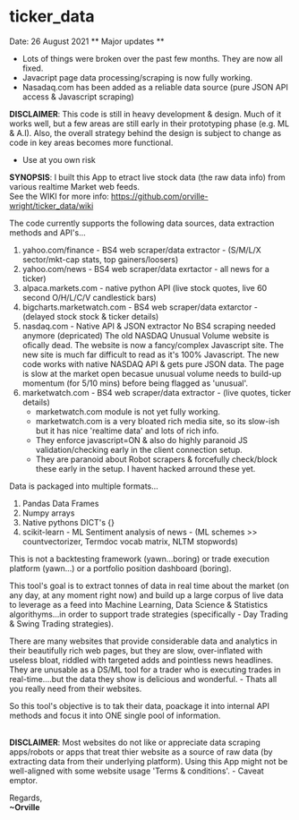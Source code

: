 # ticker_data

Date: 26 August 2021
** Major updates **
- Lots of things were broken over the past few months. They are now all fixed.
- Javacript page data processing/scraping is now fully working.
- Nasadaq.com has been added as a reliable data source (pure JSON API access & Javascript scraping)


**DISCLAIMER**: This code is still in heavy development & design. Much of it works well, but a few areas are still early in their prototyping phase (e.g. ML & A.I). Also, the overall strategy behind the design is subject to change as code in key areas becomes more functional.
- Use at you own risk

**SYNOPSIS**: I built this App to etract live stock data (the raw data info) from various realtime Market web feeds.<br>
See the WIKI for more info: https://github.com/orville-wright/ticker_data/wiki

The code currently supports the following data sources, data extraction methods and API's...
  1. yahoo.com/finance  - BS4 web scraper/data extractor - (S/M/L/X sector/mkt-cap stats, top gainers/loosers)
  2. yahoo.com/news - BS4 web scraper/data exrtactor - all news for a ticker)
  3. alpaca.markets.com - native python API (live stock quotes, live 60 second O/H/L/C/V candlestick bars)
  4. bigcharts.marketwatch.com  - BS4 web scraper/data extarctor - (delayed stock stock & ticker details)
  5. nasdaq.com - Native API & JSON extractor
     No BS4 scraping needed anymore (depricated)
     The old NASDAQ Unusual Volume website is ofically dead. The website is now a fancy/complex Javascript site.
     The new site is much far difficult to read as it's 100% Javascript. The new code works with native NASDAQ API & gets pure JSON data.
     The page is slow at the market open becasue unusual volume needs to build-up momentum (for 5/10 mins) before being flagged as 'unusual'.
  6. marketwatch.com - BS4 web scraper/data extractor - (live quotes, ticker details)
     * marketwatch.com module is not yet fully working.
     * marketwatch.com is a very bloated rich media site, so its slow-ish but it has nice 'realtime data' and lots of rich info.
     * They enforce javascript=ON & also do highly paranoid JS validation/checking early in the client connection setup.
     * They are paranoid about Robot scrapers & forcefully check/block these early in the setup. I havent hacked arround these yet.

Data is packaged into multiple formats...
1. Pandas Data Frames
2. Numpy arrays
3. Native pythons DICT's {}
4. scikit-learn - ML Sentiment analysis of news - (ML schemes >> countvectorizer, Termdoc vocab matrix, NLTM stopwords)

This is not a backtesting framework (yawn...boring) or trade execution platform (yawn...) or a portfolio position dashboard (boring).

This tool's goal is to extract tonnes of data in real time about the market (on any day, at any moment right now) and build up a
large corpus of live data to leverage as a feed into Machine Learning, Data Science & Statistics algorithyms...in order to support
trade strategies (specifically - Day Trading & Swing Trading strategies).

There are many websites that provide considerable data and analytics in their beautifully rich web pages, but they are slow, 
over-inflated with useless bloat, riddled with targeted adds and pointless news headlines. They are unusable as a DS/ML tool for a
trader who is executing trades in real-time....but the data they show is delicious and wonderful. - Thats all you really need from
their websites.

So this tool's objective is to tak their data, poackage it into internal API methods and focus it into ONE single pool of information.
<br>
<br>

**DISCLAIMER**: Most websites do not like or appreciate data scraping apps/robots or apps that treat thier website as a source of raw data (by extracting data from their underlying platform). Using this App might not be well-aligned with some website usage 'Terms & conditions'.  - Caveat emptor.

Regards,<br>
**~Orville**
